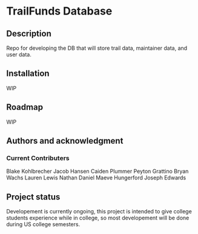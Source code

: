 # TrailFunds Database

## Description

Repo for developing the DB that will store trail data, maintainer data, and user data.

## Installation

WIP

## Roadmap

WIP

## Authors and acknowledgment

### Current Contributers

Blake Kohlbrecher
Jacob Hansen
Caiden Plummer
Peyton Grattino
Bryan Wachs
Lauren Lewis
Nathan Daniel
Maeve Hungerford
Joseph Edwards

## Project status

Developement is currently ongoing, this project is intended to give college students experience while in college, so most developement will be done during US college semesters. 
